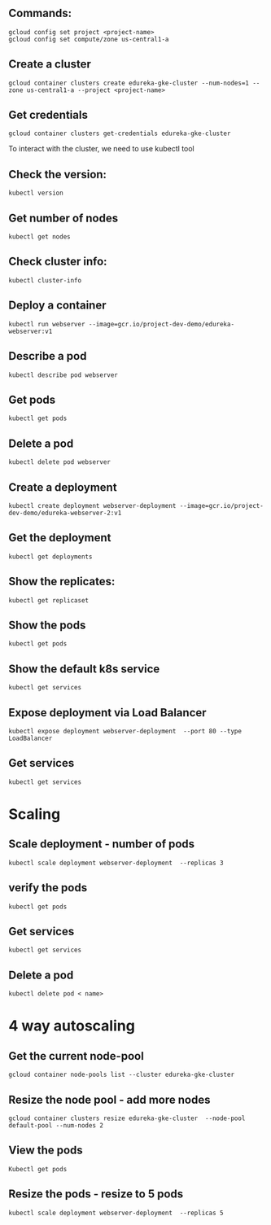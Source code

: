 ## Commands:

```
gcloud config set project <project-name>
gcloud config set compute/zone us-central1-a
```

## Create a cluster
```
gcloud container clusters create edureka-gke-cluster --num-nodes=1 --zone us-central1-a --project <project-name>
```

## Get credentials
```
gcloud container clusters get-credentials edureka-gke-cluster
```

To interact with the cluster, we need to use kubectl tool

## Check the version:
```
kubectl version 
```

## Get number of nodes
```
kubectl get nodes
```

## Check cluster info:
```
kubectl cluster-info
```

## Deploy a container
```
kubectl run webserver --image=gcr.io/project-dev-demo/edureka-webserver:v1
```


## Describe a pod
```
kubectl describe pod webserver
```

## Get pods
```
kubectl get pods
```

## Delete a pod
```
kubectl delete pod webserver
```


## Create a deployment
```
kubectl create deployment webserver-deployment --image=gcr.io/project-dev-demo/edureka-webserver-2:v1
```

## Get the deployment
```
kubectl get deployments
```

## Show the replicates:
```
kubectl get replicaset
```

## Show the pods
```
kubectl get pods
```


## Show the default k8s service
```
kubectl get services
```

## Expose deployment via Load Balancer
```
kubectl expose deployment webserver-deployment  --port 80 --type LoadBalancer
```

## Get services
```
kubectl get services
```

# Scaling

## Scale deployment - number of pods
```
kubectl scale deployment webserver-deployment  --replicas 3
```
## verify the pods
```
kubectl get pods
```

## Get services
```
kubectl get services
```


## Delete a pod
```
kubectl delete pod < name>
```

# 4 way autoscaling

## Get the current node-pool
```
gcloud container node-pools list --cluster edureka-gke-cluster
```

## Resize the node pool - add more nodes
```
gcloud container clusters resize edureka-gke-cluster  --node-pool default-pool --num-nodes 2
```

## View the pods 
```
Kubectl get pods
```


## Resize the pods - resize to 5 pods
```
kubectl scale deployment webserver-deployment  --replicas 5
```